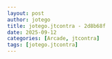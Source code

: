 ```yaml
---
layout: post
author: jotego
title: jotego.jtcontra - 2d8b68f
date: 2025-09-12
categories: [Arcade, jtcontra]
tags: [jotego.jtcontra]
---
```


